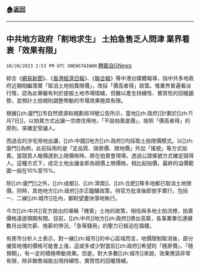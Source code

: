 ###  [:house:返回](README.md)
---


## 中共地方政府「割地求生」  土拍急售乏人問津   業界看衰「效果有限」
`10/20/2023 2:53 PM UTC GNEWSTAIWAN` [轉載自GNews](https://gnews.org/articles/1859863)

綜合《[網易新聞](https://www.163.com/dy/article/IHFU97UD0519B623.html)》、《[香港經濟日報](https://china.hket.com/article/3635424/%E4%B8%AD%E5%9C%8B%E6%A8%93%E5%B8%82%2520-%2520%E5%A4%9A%E5%9C%B0%E7%9C%81%E6%9C%83%E5%8F%96%E6%B6%88%E5%9C%9F%E5%9C%B0%E6%8B%8D%E8%B3%A3%E9%99%90%E5%83%B9%2520%E8%83%BD%E5%90%A6%E5%B8%B6%E5%8B%95%E5%B8%82%E5%A0%B4%EF%BC%9F)》、《[聯合報](https://udn.com/news/story/7333/7516434)》等中港台媒體報導，指中共多地政府近期相繼落實「取消土地拍賣限價」，改採「價高者得」政策。惟業界普遍看淡行情，認為此舉雖有利於提振土地市場情緒，但難以產生持續性、實質性的回暖趨勢，並預計土拍規則調整帶動的市場效果極其有限。

根據[[zh:廈門]]市自然資源和規劃局18號公告所示，當地[[zh:政府]]計劃於[[zh:11月7日]]，以拍賣方式出讓一宗商住用地，「不設拍賣底價」，按照「價高者得」的原則，來確定受讓人。

而過去的涉宅用地出讓，[[zh:中國]]地方[[zh:政府]]均採取土拍限價模式。以[[zh:廈門]]為例，此前採用的是「定品質、限房價、限地價」外加「搖號」等方式拍賣。當競買人報價達到上限價格時，將在拍賣會現場，透過公證搖號方式確定競得人。這種方式下，成交土地出讓金即為競價上限價格，相比起拍價，最終的溢價範圍一般在10%至15%。

除[[zh:廈門]]之外，[[zh:成都]]、[[zh:濟南]]、[[zh:合肥]]等多地都已取消土地限價。同時，其他地方[[zh:政府]]亦正醞釀政策，待官方批准後即放手實行，包括一、二線[[zh:城市]]在內，都盼望盡快落地執行。

 今次[[zh:中共]]官方拋出的堪稱「賤賣」土地的政策，相信與多地土拍流標，拍賣價格遠遜預期有關。目前，[[zh:中共]]地方[[zh:政府]]債台高築，各事業單位連續數月出現欠薪、拖薪的慘況，「急等錢用」的壓力已經迫在眉睫。

有房市分析人士表示，對一線[[zh:城市]]的中心區域而言，地價限制取消後，部分優質地塊的價格可能會上漲，這或多或少對當前[[zh:政府]]希望的「穩房價」、「穩預期」，有一定的積極帶動效果。但是，對大多數[[zh:城市]]來說，效果應該非常有限，除非銷售端能出現持續性、實質性的回暖情緒。
